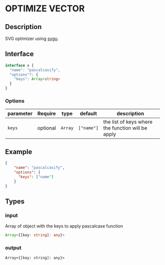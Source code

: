 # OPTIMIZE VECTOR

## Description

SVG optimizer using [svgo](https://github.com/svg/svgo). 

## Interface

```ts
interface x {
  "name": "pascalcasify",
  "options"?: {
    "keys": Array<string>
  }
}
```

### Options
| parameter | Require    | type      | default    | description                                       |
| --------- | ---------- | --------- | ---------- | ------------------------------------------------- |
| `keys`    | optional   | `Array`   | `["name"]` | the list of keys where the function will be apply |

## Example 

```json
{
    "name": "pascalcasify",
    "options": {
      "keys": ["name"]
    }
}
```

## Types

### input

Array of object with the keys to apply pascalcase function

```ts
Array<{[key: string]: any}>
```

### output


```
Array<{[key: string]: any}>
```
